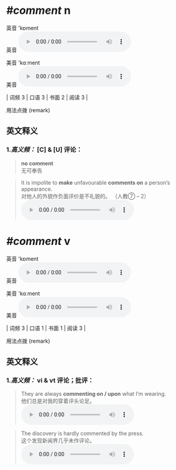 # ***\#comment*** n
英音 'kɒment  
英音
<audio src="./media/comment-B.aac" controls="controls"></audio>

美音 'kɑːment  
美音
<audio src="./media/comment.aac" controls="controls"></audio>



| 词频 3 | 口语 3 | 书面 2 | 阅读 3 |  

用法点拨  (remark)

英文释义
---
### 1.*高义频：* **[C] & [U] 评论：**  

 > **no comment**  
 > 无可奉告    

 > It is impolite to **make** unfavourable **comments on** a person’s appearance.   
 > 对他人的外貌作负面评价是不礼貌的。  （人教⑦ – 2）  
<audio src="./media/1-comment.aac" controls="controls"></audio>


# ***\#comment*** v
英音 'kɒment  
英音
<audio src="./media/comment-B.aac" controls="controls"></audio>

美音 'kɑːment  
美音
<audio src="./media/comment.aac" controls="controls"></audio>



| 词频 3 | 口语 1 | 书面 1 | 阅读 3 |  

用法点拨  (remark)

英文释义
---
### 1.*高义频：* **vi & vt 评论；批评：**  

 > They are always **commenting on / upon** what I’m wearing.  
 > 他们总是对我的穿着评头论足。    
<audio src="./media/2-comment.aac" controls="controls"></audio>

 > The discovery is hardly commented by the press.  
 > 这个发现新闻界几乎未作评论。    
<audio src="./media/3-comment.aac" controls="controls"></audio>


